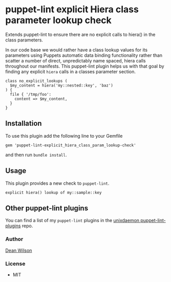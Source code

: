 # puppet-lint explicit Hiera class parameter lookup check

Extends puppet-lint to ensure there are no explicit calls to hiera()
in the class parameters.

In our code base we would rather have a class lookup values for its
parameters using Puppets automatic data binding functionality rather than
scatter a number of direct, unpredictably name spaced, hiera calls
throughout our manifests. This puppet-lint plugin helps us with that goal by
finding any explicit `hiera` calls in a classes parameter section.

    class no_explicit_lookups (
      $my_content = hiera('my::nested::key', 'baz')
    ) {
      file { '/tmp/foo':
        content => $my_content,
      }
    }

## Installation

To use this plugin add the following line to your Gemfile

    gem 'puppet-lint-explicit_hiera_class_param_lookup-check'

and then run `bundle install`.

## Usage

This plugin provides a new check to `puppet-lint`.

    explicit hiera() lookup of my::sample::key

## Other puppet-lint plugins

You can find a list of my `puppet-lint` plugins in the
[unixdaemon puppet-lint-plugins](https://github.com/deanwilson/unixdaemon-puppet-lint-plugins) repo.

### Author

[Dean Wilson](http://www.unixdaemon.net)

### License

 * MIT
